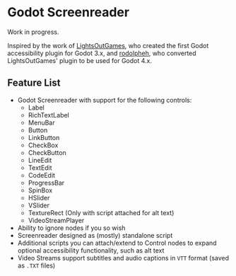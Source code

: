 # Godot Screenreader

Work in progress.

Inspired by the work of [LightsOutGames](https://github.com/lightsoutgames/godot-accessibility), who created the first Godot accessibility plugin for Godot 3.x, and [rodolpheh](https://github.com/rodolpheh/godot-accessibility), who converted LightsOutGames' plugin to be used for Godot 4.x.

## Feature List

- Godot Screenreader with support for the following controls:
    - Label
    - RichTextLabel
    - MenuBar
    - Button
    - LinkButton
    - CheckBox
    - CheckButton
    - LineEdit
    - TextEdit
    - CodeEdit
    - ProgressBar
    - SpinBox
    - HSlider
    - VSlider
    - TextureRect (Only with script attached for alt text)
    - VideoStreamPlayer
- Ability to ignore nodes if you so wish
- Screenreader designed as (mostly) standalone script
- Additional scripts you can attach/extend to Control nodes to expand optional accessibility functionality, such as alt text
- Video Streams support subtitles and audio captions in ``VTT`` format (saved as ``.TXT`` files) 

